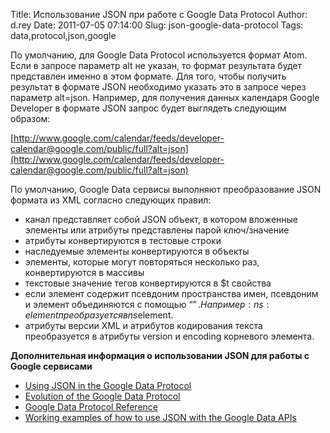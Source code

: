 Title: Использование JSON при работе с Google Data Protocol
Author: d.rey
Date: 2011-07-05 07:14:00
Slug: json-google-data-protocol
Tags: data,protocol,json,google

По умолчанию, для Google Data Protocol используется формат Atom. Если в запросе параметр alt не указан, то формат результата будет представлен именно в этом формате. Для того, чтобы получить результат в формате JSON необходимо указать это в запросе через параметр alt=json. Например, для получения данных календаря Google Developer в формате JSON запрос будет выглядеть следующим образом:

[http://www.google.com/calendar/feeds/developer-calendar@google.com/public/full?alt=json](http://www.google.com/calendar/feeds/developer-calendar@google.com/public/full?alt=json)

По умолчанию, Google Data сервисы выполняют преобразование JSON формата из XML согласно следующих правил:

- канал представляет собой JSON объект, в котором вложенные элементы или атрибуты представлены парой ключ/значение
- атрибуты конвертируются в тестовые строки
- наследуемые элементы конвертируются в объекты
- элементы, которые могут повторяться несколько раз, конвертируются в массивы
- текстовые значение тегов конвертируются в $t свойства
- если элемент содержит псевдоним пространства имен, псевдоним и элемент объединяются с помощью “$”. Например: ns:element преобразуется в  ns$element.
- атрибуты версии XML и атрибутов кодирования текста преобразуется в атрибуты version и encoding корневого элемента.

**Дополнительная информация о использовании JSON для работы с Google сервисами**

- [Using JSON in the Google Data Protocol](http://code.google.com/apis/gdata/docs/json.html)
- [Evolution of the Google Data Protocol](http://www.scribd.com/doc/16949574/Evolution-of-the-Google-Data-Protocol)
- [Google Data Protocol Reference](http://code.google.com/apis/gdata/docs/2.0/reference.html)
- [Working examples of how to use JSON with the Google Data APIs](http://code.google.com/apis/gdata/samples.html#JSON)

